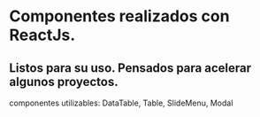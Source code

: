 # Componentes realizados con ReactJs.

## Listos para su uso. Pensados para acelerar algunos proyectos.

componentes utilizables:
DataTable,
Table,
SlideMenu,
Modal
